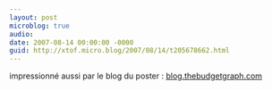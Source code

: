 ```yaml
---
layout: post
microblog: true
audio: 
date: 2007-08-14 00:00:00 -0000
guid: http://xtof.micro.blog/2007/08/14/t205678662.html
---
```

impressionné aussi par le blog du poster :  [blog.thebudgetgraph.com](http://blog.thebudgetgraph.com/)
